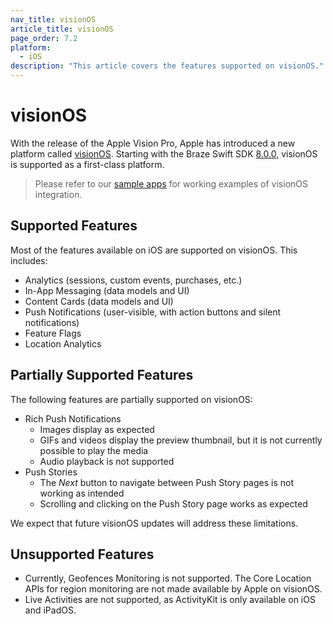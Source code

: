```yaml
---
nav_title: visionOS
article_title: visionOS
page_order: 7.2
platform: 
  - iOS
description: "This article covers the features supported on visionOS."
---
```


# visionOS

With the release of the Apple Vision Pro, Apple has introduced a new platform called [visionOS](https://developer.apple.com/visionos/). Starting with the Braze Swift SDK [8.0.0](https://github.com/braze-inc/braze-swift-sdk/blob/main/CHANGELOG.md#800), visionOS is supported as a first-class platform.

> Please refer to our [sample apps]({{site.baseurl}}/developer_guide/platform_integration_guides/swift/sample_apps/) for working examples of visionOS integration.

## Supported Features

Most of the features available on iOS are supported on visionOS. This includes:
- Analytics (sessions, custom events, purchases, etc.)
- In-App Messaging (data models and UI)
- Content Cards (data models and UI)
- Push Notifications (user-visible, with action buttons and silent notifications)
- Feature Flags
- Location Analytics

## Partially Supported Features

The following features are partially supported on visionOS:
- Rich Push Notifications
  - Images display as expected
  - GIFs and videos display the preview thumbnail, but it is not currently possible to play the media
  - Audio playback is not supported
- Push Stories
  - The _Next_ button to navigate between Push Story pages is not working as intended
  - Scrolling and clicking on the Push Story page works as expected

We expect that future visionOS updates will address these limitations.

## Unsupported Features

- Currently, Geofences Monitoring is not supported. The Core Location APIs for region monitoring are not made available by Apple on visionOS.
- Live Activities are not supported, as ActivityKit is only available on iOS and iPadOS.
